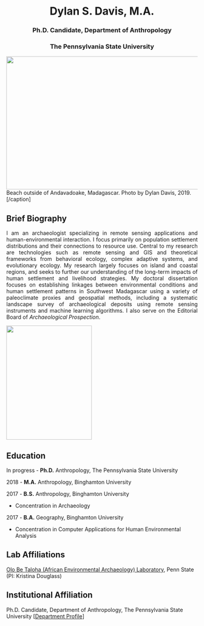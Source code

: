 <html>
<body>
<h1 style="text-align: center;">Dylan S. Davis, M.A.</h1>
<h3 style="text-align: center;">Ph.D. Candidate, Department of Anthropology</h3>
<h3 style="text-align: center;">The Pennsylvania State University</h3>
<a href="https://sites.psu.edu/ddavis/files/2020/04/20190718_121133.jpg"><img class="wp-image-65" src="https://sites.psu.edu/ddavis/files/2020/04/20190718_121133-300x169.jpg" alt="" width="621" height="350" /></a> Beach outside of Andavadoake, Madagascar. Photo by Dylan Davis, 2019.[/caption]
<h2>Brief Biography</h2>
<p style="text-align: justify;">I am an archaeologist specializing in remote sensing applications and human-environmental interaction. I focus primarily on population settlement distributions and their connections to resource use. Central to my research are technologies such as remote sensing and GIS and theoretical frameworks from behavioral ecology, complex adaptive systems, and evolutionary ecology. My research largely focuses on island and coastal regions, and seeks to further our understanding of the long-term impacts of human settlement and livelihood strategies. My doctoral dissertation focuses on establishing linkages between environmental conditions and human settlement patterns in Southwest Madagascar using a variety of paleoclimate proxies and geospatial methods, including a systematic landscape survey of archaeological deposits using remote sensing instruments and machine learning algorithms. I also serve on the Editorial Board of <em>Archaeological Prospection</em>.</p>
<a href="https://sites.psu.edu/ddavis/files/2020/04/FullSizeR1.jpg"><img class="size-medium wp-image-64 aligncenter" src="https://sites.psu.edu/ddavis/files/2020/04/FullSizeR1-225x300.jpg" alt="" width="225" height="300" /></a>
<h2>Education</h2>
In progress - <strong>Ph.D.</strong> Anthropology, The Pennsylvania State University

2018 - <strong>M.A.</strong> Anthropology, Binghamton University

2017 - <strong>B.S.</strong> Anthropology, Binghamton University
<ul>
 	<li>Concentration in Archaeology</li>
</ul>
2017 - <strong>B.A.</strong> Geography, Binghamton University
<ul>
 	<li>Concentration in Computer Applications for Human Environmental Analysis</li>
</ul>
<h2>Lab Affiliations</h2>
<a href="https://obtlab.la.psu.edu">Olo Be Taloha (African Environmental Archaeology) Laboratory</a>, Penn State (PI: Kristina Douglass)
<h2>Institutional Affiliation</h2>
Ph.D. Candidate, Department of Anthropology, The Pennsylvania State University [<a href="https://anth.la.psu.edu/people/dsd40">Department Profile</a>]
</body>
</html>
